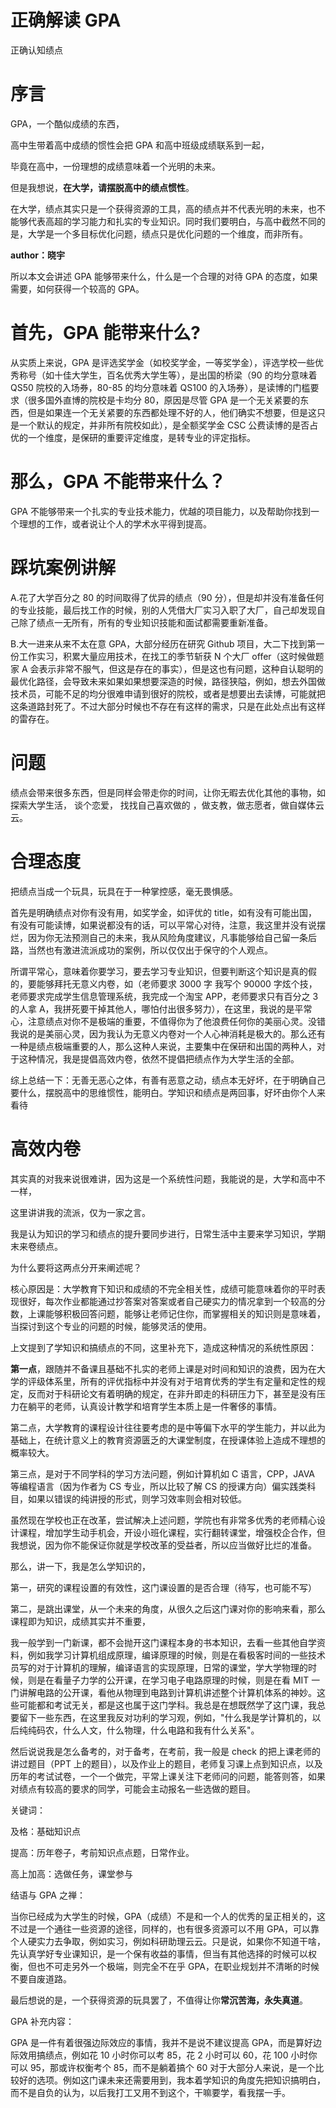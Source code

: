 # 正确解读 GPA

正确认知绩点

# 序言

GPA，一个酷似成绩的东西，

高中生带着高中成绩的惯性会把 GPA 和高中班级成绩联系到一起，

毕竟在高中，一份理想的成绩意味着一个光明的未来。

但是我想说，<strong>在大学，请摆脱高中的绩点惯性</strong>。

在大学，绩点其实只是一个获得资源的工具，高的绩点并不代表光明的未来，也不能够代表高超的学习能力和扎实的专业知识。同时我们要明白，与高中截然不同的是，大学是一个多目标优化问题，绩点只是优化问题的一个维度，而非所有。

<strong>author：晓宇</strong>

所以本文会讲述 GPA 能够带来什么，什么是一个合理的对待 GPA 的态度，如果需要，如何获得一个较高的 GPA。

# 首先，GPA 能带来什么?

从实质上来说，GPA 是评选奖学金（如校奖学金，一等奖学金），评选学校一些优秀称号（如十佳大学生，百名优秀大学生等），是出国的桥梁（90 的均分意味着 QS50 院校的入场券，80-85 的均分意味着 QS100 的入场券），是读博的门槛要求（很多国外直博的院校是卡均分 80，原因是尽管 GPA 是一个无关紧要的东西，但是如果连一个无关紧要的东西都处理不好的人，他们确实不想要，但是这只是一个默认的规定，并非所有院校如此），是全额奖学金 CSC 公费读博的是否占优的一个维度，是保研的重要评定维度，是转专业的评定指标。

# 那么，GPA 不能带来什么？

GPA 不能够带来一个扎实的专业技术能力，优越的项目能力，以及帮助你找到一个理想的工作，或者说让个人的学术水平得到提高。

# 踩坑案例讲解

A.花了大学百分之 80 的时间取得了优异的绩点（90 分），但是却并没有准备任何的专业技能，最后找工作的时候，别的人凭借大厂实习入职了大厂，自己却发现自己除了绩点一无所有，所有的专业知识技能和面试都需要重新准备。

B.大一进来从来不太在意 GPA，大部分经历在研究 Github 项目，大二下找到第一份工作实习，积累大量应用技术，在找工的季节斩获 N 个大厂 offer（这时候做题家 A 会表示非常不服气，但这是存在的事实），但是这也有问题，这种自认聪明的最优化路径，会导致未来如果如果想要深造的时候，路径狭隘，例如，想去外国做技术员，可能不足的均分很难申请到很好的院校，或者是想要出去读博，可能就把这条道路封死了。不过大部分时候也不存在有这样的需求，只是在此处点出有这样的雷存在。

# 问题

绩点会带来很多东西，但是同样会带走你的时间，让你无暇去优化其他的事物，如 探索大学生活， 谈个恋爱， 找找自己喜欢做的 ，做支教，做志愿者，做自媒体云云。

# 合理态度

把绩点当成一个玩具，玩具在于一种掌控感，毫无畏惧感。

首先是明确绩点对你有没有用，如奖学金，如评优的 title，如有没有可能出国，有没有可能读博，如果说都没有的话，可以平常心对待，注意，我这里并没有说摆烂，因为你无法预测自己的未来，我从风险角度建议，凡事能够给自己留一条后路，当然也有激进流派成功的案例，所以仅仅出于保守的个人观点。

所谓平常心，意味着你要学习，要去学习专业知识，但要判断这个知识是真的假的，要能够拜托无意义内卷，如（老师要求 3000 字 我写个 90000 字炫个技， 老师要求完成学生信息管理系统，我完成一个淘宝 APP，老师要求只有百分之 3 的人拿 A，我拼死要干掉其他人，哪怕付出很多努力），在这里，我说的是平常心，注意绩点对你不是极端的重要，不值得你为了他浪费任何你的美丽心灵。没错我说的是美丽心灵，因为我认为无意义内卷对一个人心神消耗是极大的。那么还有一种是绩点极端重要的人，那么这种人来说，主要集中在保研和出国的两种人，对于这种情况，我是提倡高效内卷，依然不提倡把绩点作为大学生活的全部。

综上总结一下：无善无恶心之体，有善有恶意之动，绩点本无好坏，在于明确自己要什么，摆脱高中的思维惯性，能明白。学知识和绩点是两回事，好坏由你个人来看待

# 高效内卷

其实真的对我来说很难讲，因为这是一个系统性问题，我能说的是，大学和高中不一样，

这里讲讲我的流派，仅为一家之言。

我是认为知识的学习和绩点的提升要同步进行，日常生活中主要来学习知识，学期末来卷绩点。

为什么要将这两点分开来阐述呢？

核心原因是：大学教育下知识和成绩的不完全相关性，成绩可能意味着你的平时表现很好，每次作业都能通过抄答案对答案或者自己硬实力的情况拿到一个较高的分数，上课能够积极回答问题，能够让老师记住你，而掌握相关的知识则是意味着，当探讨到这个专业的问题的时候，能够灵活的使用。

上文提到了学知识和搞绩点的不同，这里补充下，造成这种情况的系统性原因：

<strong>第一点</strong>，跟随并不备课且基础不扎实的老师上课是对时间和知识的浪费，因为在大学的评级体系里，所有的评优指标中并没有对于培育优秀的学生有定量和定性的规定，反而对于科研论文有着明确的规定，在非升即走的科研压力下，甚至是没有压力在躺平的老师，认真设计教学和培育学生本质上是一件奢侈的事情。

第二点，大学教育的课程设计往往要考虑的是中等偏下水平的学生能力，并以此为基础上，在统计意义上的教育资源匮乏的大课堂制度，在授课体验上造成不理想的概率较大。

第三点，是对于不同学科的学习方法问题，例如计算机如 C 语言，CPP，JAVA 等编程语言（因为作者为 CS 专业，所以比较了解 CS 的授课方向）偏实践类科目，如果以错误的纯讲授的形式，则学习效率则会相对较低。

虽然现在学校也正在改革，尝试解决上述问题，学院也有非常多优秀的老师精心设计课程，增加学生动手机会，开设小班化课程，实行翻转课堂，增强校企合作，但我想说，因为你不能保证你就是学校改革的受益者，所以应当做好比烂的准备。

那么，讲一下，我是怎么学知识的，

第一，研究的课程设置的有效性，这门课设置的是否合理（待写，也可能不写）

第二，是跳出课堂，从一个未来的角度，从很久之后这门课对你的影响来看，那么课程即为知识，成绩其实并不重要，

我一般学到一门新课，都不会抛开这门课程本身的书本知识，去看一些其他自学资料，例如我学习计算机组成原理，编译原理的时候，则是在看极客时间的一些技术员写的对于计算机的理解，编译语言的实现原理，日常的课堂，学大学物理的时候，则是在看量子力学的公开课，在学习电子电路原理的时候，则是在看 MIT 一门讲解电路的公开课，看他从物理到电路到计算机讲述整个计算机体系的神妙。这些可能都和考试无关，都是这也属于这门学科。我总是在想既然学了这门课，我总要留下一些东西，在这里我反对功利的学习观，例如，"什么我是学计算机的，以后纯纯码农，什么人文，什么物理，什么电路和我有什么关系"。

然后说说我是怎么备考的，对于备考，在考前，我一般是 check 的把上课老师的讲过题目（PPT 上的题目），以及作业上的题目，老师复习课上点到知识点，以及历年的考试试卷，一个一个做完，平常上课关注下老师问的问题，能答则答，如果对绩点有较高的要求的同学，可能会主动报名一些选做的题目。

关键词：

及格：基础知识点

提高：历年卷子，考前知识点点题，日常作业。

高上加高：选做任务，课堂参与

结语与 GPA 之禅：

当你已经成为大学生的时候，GPA（成绩）不是和一个人的优秀的呈正相关的，这不过是一个通往一些资源的途径，同样的，也有很多资源可以不用 GPA，可以靠个人硬实力去争取，例如实习，例如科研助理云云。只是说，如果你不知道干啥，先认真学好专业课知识，是一个保有收益的事情，但当有其他选择的时候可以权衡，但也不可走另外一个极端，则完全不在乎 GPA，在职业规划并不清晰的时候不要自废道路。

最后想说的是，一个获得资源的玩具罢了，不值得让你<strong>常沉苦海，永失真道</strong>。

GPA 补充内容：

GPA 是一件有着很强边际效应的事情，我并不是说不建议提高 GPA，而是算好边际效用搞绩点，例如花 10 小时你可以考 85，花 2 小时可以 60，花 100 小时你可以 95，那或许权衡考个 85，而不是躺着搞个 60 对于大部分人来说，是一个比较好的选项。例如这门课未来还需要用到，我本着学知识的角度先把知识搞明白，而不是自负的认为，以后我打工又用不到这个，干嘛要学，看我摆一手。

